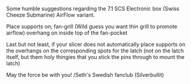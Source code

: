 
Some humble suggestions regarding the 7.1 SCS Electronic box (Swiss Cheeze Submarine) AirFlow variant.

Place supports on;
fan-grill (Wild guess you want thin grill to promote airflow)
overhang on inside top of the fan-pocket

Last but not least, if your slicer does not automatically place supports on the overhangs on the corresponding spots for the latch
(not on the latch itself, but them holy thingies that you stick the pins through to mount the latch)

May the force be with you!
/Seth's Swedish fanclub (Silverbullit)

